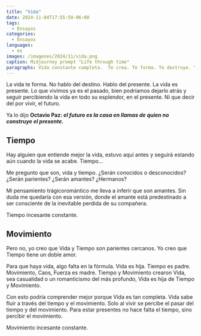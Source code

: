 ```yaml
---
title: "Vida"
date: 2024-11-04T17:55:59-06:00
tags:
  - Ensayos
categories:
  - Ensayos
languages:
  - es
images: /imagenes/2024/11/vida.png
caption: Midjourney prompt "Life through time"
paragraphs: Vida constante completa.  Te crea. Te forma. Te destruye. Y aún cuando es completa es impredecible.
---
```


La vida te forma. No hablo del destino. Hablo del presente. La vida es presente. Lo que vivimos ya es el pasado, bien podríamos dejarlo atrás y seguir percibiendo la vida en todo su esplendor, en el presente. Ni que decir del por vivir, el futuro.

Ya lo dijo __Octavio Paz: *el futuro es la casa en llamas de quien no construye el presente*.__

## Tiempo

Hay alguien que entiende mejor la vida, estuvo aquí antes y seguirá estando aún cuando la vida se acabe. Tiempo...

Me pregunto que son, vida y tiempo. ¿Serán conocidos o desconocidos? ¿Serán parientes? ¿Serán amantes? ¿Hermanos?

Mi pensamiento trágicoromántico me lleva a inferir que son amantes. Sin duda me quedaría con esa versión, donde el amante está predestinado a ser consciente de la inevitable perdida de su compañera.

Tiempo incesante constante.

## Movimiento

Pero no, yo creo que Vida y Tiempo son parientes cercanos. Yo creo que Tiempo tiene un doble amor.

Para que haya vida, algo falta en la fórmula. Vida es hija. Tiempo es padre. Movimiento, Caos, Fuerza es madre. Tiempo y Movimiento crearon Vida, sea casualidad o un romanticismo del más profundo, Vida es hija de Tiempo y Movimiento.

Con esto podría comprender mejor porque Vida es tan completa. Vida sabe fluir a través del tiempo y el movimiento. Solo al vivir se percibe el pasar del tiempo y del movimiento. Para estar presentes no hace falta el tiempo, sino percibir el movimiento.

<!-- Para percibir el tiempo hay que mirar atrás, pero si se logra percibir por un microsegundo el tiempo es gracias al movimiento, movimiento que es presente. El movimiento solo se percibe en el presente incluso si lo ves a través de una foto, cuando se captura el movimiento en un instante, se ve su rastro pero se percibe como un presente. Para ver el movimiento como el pasado hace falta el tiempo. -->

Movimiento incesante constante.

<!-- ## Otros parientes -->

<!-- Eternidad: un concepto, hasta que la eternidad no se perciba de la misma forma que se percibe el tiempo y movimiento, no hay eternidad. Y si Vida llegara a conocer a Eternidad, otro ejercicio habra. -->
